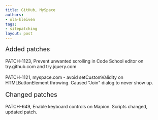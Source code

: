 ```yaml
---
title: GitHub, MySpace
authors:
- ola-kleiven
tags:
- sitepatching
layout: post
---
```

<span style="font-size: 140%">Added patches</span><br/><br/>PATCH-1123, Prevent unwanted scrolling in Code School editor on try.github.com and try.jquery.com<br/><br/>PATCH-1121, myspace.com - avoid setCustomValidity on HTMLButtonElement throwing. Caused &quot;Join&quot; dialog to never show up.<br/><br/><span style="font-size: 140%">Changed patches</span><br/><br/>PATCH-649, Enable keyboard controls on Mapion. Scripts changed, updated patch.
